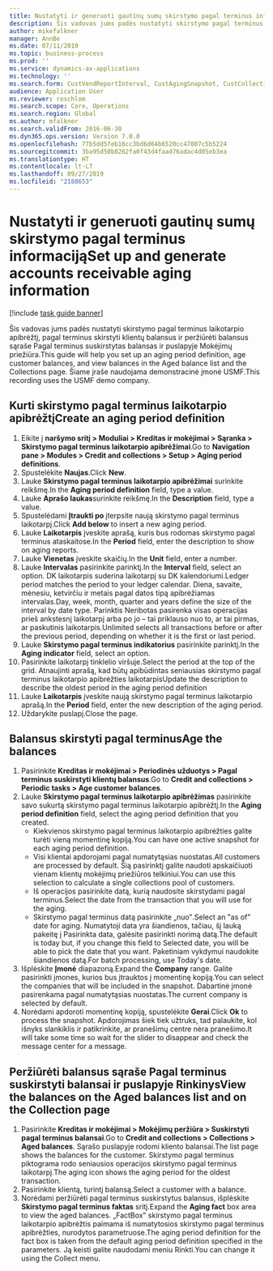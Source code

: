 ```yaml
---
title: Nustatyti ir generuoti gautinų sumų skirstymo pagal terminus informaciją
description: Šis vadovas jums padės nustatyti skirstymo pagal terminus laikotarpio apibrėžtį, pagal terminus skirstyti klientų balansus ir peržiūrėti balansus sąraše Pagal terminus suskirstytas balansas ir puslapyje Mokėjimų priežiūra.
author: mikefalkner
manager: AnnBe
ms.date: 07/11/2019
ms.topic: business-process
ms.prod: ''
ms.service: dynamics-ax-applications
ms.technology: ''
ms.search.form: CustVendReportInterval, CustAgingSnapshot, CustCollectionsPoolsListPage, CustCollections
audience: Application User
ms.reviewer: roschlom
ms.search.scope: Core, Operations
ms.search.region: Global
ms.author: mfalkner
ms.search.validFrom: 2016-06-30
ms.dyn365.ops.version: Version 7.0.0
ms.openlocfilehash: 77b5dd5feb16cc3bd6d64b6520cc47087c5b5224
ms.sourcegitcommit: 3ba95d50b8262fa0f43d4faad76adac4d05eb3ea
ms.translationtype: HT
ms.contentlocale: lt-LT
ms.lasthandoff: 09/27/2019
ms.locfileid: "2188653"
---
```

# <a name="set-up-and-generate-accounts-receivable-aging-information"></a><span data-ttu-id="5f959-103">Nustatyti ir generuoti gautinų sumų skirstymo pagal terminus informaciją</span><span class="sxs-lookup"><span data-stu-id="5f959-103">Set up and generate accounts receivable aging information</span></span>

[!include [task guide banner](../../includes/task-guide-banner.md)]

<span data-ttu-id="5f959-104">Šis vadovas jums padės nustatyti skirstymo pagal terminus laikotarpio apibrėžtį, pagal terminus skirstyti klientų balansus ir peržiūrėti balansus sąraše Pagal terminus suskirstytas balansas ir puslapyje Mokėjimų priežiūra.</span><span class="sxs-lookup"><span data-stu-id="5f959-104">This guide will help you set up an aging period definition, age customer balances, and view balances in the Aged balance list and the Collections page.</span></span> <span data-ttu-id="5f959-105">Šiame įraše naudojama demonstracinė įmonė USMF.</span><span class="sxs-lookup"><span data-stu-id="5f959-105">This recording uses the USMF demo company.</span></span>


## <a name="create-an-aging-period-definition"></a><span data-ttu-id="5f959-106">Kurti skirstymo pagal terminus laikotarpio apibrėžtį</span><span class="sxs-lookup"><span data-stu-id="5f959-106">Create an aging period definition</span></span>
1. <span data-ttu-id="5f959-107">Eikite į **naršymo sritį > Moduliai > Kreditas ir mokėjimai > Sąranka > Skirstymo pagal terminus laikotarpio apibrėžimai**.</span><span class="sxs-lookup"><span data-stu-id="5f959-107">Go to **Navigation pane > Modules > Credit and collections > Setup > Aging period definitions**.</span></span>
2. <span data-ttu-id="5f959-108">Spustelėkite **Naujas**.</span><span class="sxs-lookup"><span data-stu-id="5f959-108">Click **New**.</span></span>
3. <span data-ttu-id="5f959-109">Lauke **Skirstymo pagal terminus laikotarpio apibrėžimai** surinkite reikšmę.</span><span class="sxs-lookup"><span data-stu-id="5f959-109">In the **Aging period definition** field, type a value.</span></span>
4. <span data-ttu-id="5f959-110">Lauke **Aprašo laukas**surinkite reikšmę.</span><span class="sxs-lookup"><span data-stu-id="5f959-110">In the **Description** field, type a value.</span></span>
5. <span data-ttu-id="5f959-111">Spustelėdami **Įtraukti po** įterpsite naują skirstymo pagal terminus laikotarpį.</span><span class="sxs-lookup"><span data-stu-id="5f959-111">Click **Add below** to insert a new aging period.</span></span>
6. <span data-ttu-id="5f959-112">Lauke **Laikotarpis** įveskite aprašą, kuris bus rodomas skirstymo pagal terminus ataskaitose.</span><span class="sxs-lookup"><span data-stu-id="5f959-112">In the **Period** field, enter the description to show on aging reports.</span></span>
7. <span data-ttu-id="5f959-113">Lauke **Vienetas** įveskite skaičių.</span><span class="sxs-lookup"><span data-stu-id="5f959-113">In the **Unit** field, enter a number.</span></span>
8. <span data-ttu-id="5f959-114">Lauke **Intervalas** pasirinkite parinktį.</span><span class="sxs-lookup"><span data-stu-id="5f959-114">In the **Interval** field, select an option.</span></span> <span data-ttu-id="5f959-115">DK laikotarpis suderina laikotarpį su DK kalendoriumi.</span><span class="sxs-lookup"><span data-stu-id="5f959-115">Ledger period matches the period to your ledger calendar.</span></span> <span data-ttu-id="5f959-116">Diena, savaite, mėnesiu, ketvirčiu ir metais pagal datos tipą apibrėžiamas intervalas.</span><span class="sxs-lookup"><span data-stu-id="5f959-116">Day, week, month, quarter and years define the size of the interval by date type.</span></span> <span data-ttu-id="5f959-117">Parinktis Neribotas pasirenka visas operacijas prieš ankstesnį laikotarpį arba po jo – tai priklauso nuo to, ar tai pirmas, ar paskutinis laikotarpis.</span><span class="sxs-lookup"><span data-stu-id="5f959-117">Unlimited selects all transactions before or after the previous period, depending on whether it is the first or last period.</span></span>  
9. <span data-ttu-id="5f959-118">Lauke **Skirstymo pagal terminus indikatorius** pasirinkite parinktį.</span><span class="sxs-lookup"><span data-stu-id="5f959-118">In the **Aging indicator** field, select an option.</span></span>
10. <span data-ttu-id="5f959-119">Pasirinkite laikotarpį tinklelio viršuje.</span><span class="sxs-lookup"><span data-stu-id="5f959-119">Select the period at the top of the grid.</span></span> <span data-ttu-id="5f959-120">Atnaujinti aprašą, kad būtų apibūdintas seniausias skirstymo pagal terminus laikotarpio apibrėžties laikotarpis</span><span class="sxs-lookup"><span data-stu-id="5f959-120">Update the description to describe the oldest period in the aging period definition</span></span>
11. <span data-ttu-id="5f959-121">Lauke **Laikotarpis** įveskite naują skirstymo pagal terminus laikotarpio aprašą.</span><span class="sxs-lookup"><span data-stu-id="5f959-121">In the **Period** field, enter the new description of the aging period.</span></span>
12. <span data-ttu-id="5f959-122">Uždarykite puslapį.</span><span class="sxs-lookup"><span data-stu-id="5f959-122">Close the page.</span></span>

## <a name="age-the-balances"></a><span data-ttu-id="5f959-123">Balansus skirstyti pagal terminus</span><span class="sxs-lookup"><span data-stu-id="5f959-123">Age the balances</span></span>
1. <span data-ttu-id="5f959-124">Pasirinkite **Kreditas ir mokėjimai > Periodinės užduotys > Pagal terminus suskirstyti klientų balansus**.</span><span class="sxs-lookup"><span data-stu-id="5f959-124">Go to **Credit and collections > Periodic tasks > Age customer balances**.</span></span>
2. <span data-ttu-id="5f959-125">Lauke **Skirstymo pagal terminus laikotarpio apibrėžimas** pasirinkite savo sukurtą skirstymo pagal terminus laikotarpio apibrėžtį.</span><span class="sxs-lookup"><span data-stu-id="5f959-125">In the **Aging period definition** field, select the aging period definition that you created.</span></span>
    + <span data-ttu-id="5f959-126">Kiekvienos skirstymo pagal terminus laikotarpio apibrėžties galite turėti vieną momentinę kopiją.</span><span class="sxs-lookup"><span data-stu-id="5f959-126">You can have one active snapshot for each aging period definition.</span></span>  
    + <span data-ttu-id="5f959-127">Visi klientai apdorojami pagal numatytąsias nuostatas.</span><span class="sxs-lookup"><span data-stu-id="5f959-127">All customers are processed by default.</span></span> <span data-ttu-id="5f959-128">Šią pasirinktį galite naudoti apskaičiuoti vienam klientų mokėjimų priežiūros telkiniui.</span><span class="sxs-lookup"><span data-stu-id="5f959-128">You can use this selection to calculate a single collections pool of customers.</span></span>  
    + <span data-ttu-id="5f959-129">Iš operacijos pasirinkite datą, kurią naudosite skirstydami pagal terminus.</span><span class="sxs-lookup"><span data-stu-id="5f959-129">Select the date from the transaction that you will use for the aging.</span></span>  
    + <span data-ttu-id="5f959-130">Skirstymo pagal terminus datą pasirinkite „nuo‟.</span><span class="sxs-lookup"><span data-stu-id="5f959-130">Select an "as of" date for aging.</span></span> <span data-ttu-id="5f959-131">Numatytoji data yra šiandienos, tačiau, šį lauką pakeitę į Pasirinkta data, galėsite pasirinkti norimą datą.</span><span class="sxs-lookup"><span data-stu-id="5f959-131">The default is today but, if you change this field to Selected date, you will be able to pick the date that you want.</span></span> <span data-ttu-id="5f959-132">Paketiniam vykdymui naudokite šiandienos datą.</span><span class="sxs-lookup"><span data-stu-id="5f959-132">For batch processing, use Today's date.</span></span>  
3. <span data-ttu-id="5f959-133">Išplėskite **Įmonė** diapazoną.</span><span class="sxs-lookup"><span data-stu-id="5f959-133">Expand the **Company** range.</span></span> <span data-ttu-id="5f959-134">Galite pasirinkti įmones, kurios bus įtrauktos į momentinę kopiją.</span><span class="sxs-lookup"><span data-stu-id="5f959-134">You can select the companies that will be included in the snapshot.</span></span> <span data-ttu-id="5f959-135">Dabartinė įmonė pasirenkama pagal numatytąsias nuostatas.</span><span class="sxs-lookup"><span data-stu-id="5f959-135">The current company is selected by default.</span></span>
4. <span data-ttu-id="5f959-136">Norėdami apdoroti momentinę kopiją, spustelėkite **Gerai**.</span><span class="sxs-lookup"><span data-stu-id="5f959-136">Click **Ok** to process the snapshot.</span></span> <span data-ttu-id="5f959-137">Apdorojimas šiek tiek užtruks, tad palaukite, kol išnyks slankiklis ir patikrinkite, ar pranešimų centre nėra pranešimo.</span><span class="sxs-lookup"><span data-stu-id="5f959-137">It will take some time so wait for the slider to disappear and check the message center for a message.</span></span>

## <a name="view-the-balances-on-the-aged-balances-list-and-on-the-collection-page"></a><span data-ttu-id="5f959-138">Peržiūrėti balansus sąraše Pagal terminus suskirstyti balansai ir puslapyje Rinkinys</span><span class="sxs-lookup"><span data-stu-id="5f959-138">View the balances on the Aged balances list and on the Collection page</span></span>
1. <span data-ttu-id="5f959-139">Pasirinkite **Kreditas ir mokėjimai > Mokėjimų peržiūra > Suskirstyti pagal terminus balansai**.</span><span class="sxs-lookup"><span data-stu-id="5f959-139">Go to **Credit and collections > Collections > Aged balances**.</span></span> <span data-ttu-id="5f959-140">Sąrašo puslapyje rodomi kliento balansai.</span><span class="sxs-lookup"><span data-stu-id="5f959-140">The list page shows the balances for the customer.</span></span> <span data-ttu-id="5f959-141">Skirstymo pagal terminus piktograma rodo seniausios operacijos skirstymo pagal terminus laikotarpį.</span><span class="sxs-lookup"><span data-stu-id="5f959-141">The aging icon shows the aging period for the oldest transaction.</span></span>  
2. <span data-ttu-id="5f959-142">Pasirinkite klientą, turintį balansą.</span><span class="sxs-lookup"><span data-stu-id="5f959-142">Select a customer with a balance.</span></span>
3. <span data-ttu-id="5f959-143">Norėdami peržiūrėti pagal terminus suskirstytus balansus, išplėskite **Skirstymo pagal terminus faktas** sritį.</span><span class="sxs-lookup"><span data-stu-id="5f959-143">Expand the **Aging fact** box area to view the aged balances.</span></span> <span data-ttu-id="5f959-144">„FactBox‟ skirstymo pagal terminus laikotarpio apibrėžtis paimama iš numatytosios skirstymo pagal terminus apibrėžties, nurodytos parametruose.</span><span class="sxs-lookup"><span data-stu-id="5f959-144">The aging period definition for the fact box is taken from the default aging period definition specified in the parameters.</span></span> <span data-ttu-id="5f959-145">Ją keisti galite naudodami meniu Rinkti.</span><span class="sxs-lookup"><span data-stu-id="5f959-145">You can change it using the Collect menu.</span></span>  

